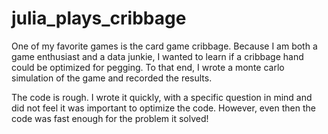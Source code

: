 # julia_plays_cribbage
One of my favorite games is the card game cribbage. Because I am both a game enthusiast and a data junkie, I wanted to learn if a cribbage hand could be optimized for pegging. To that end, I wrote a monte carlo simulation of the game and recorded the results. 

The code is rough. I wrote it quickly, with a specific question in mind and did not feel it was important to optimize the code. However, even then the code was fast enough for the problem it solved!
